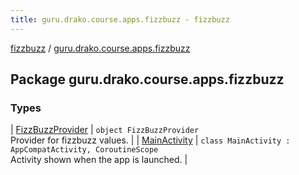 ```yaml
---
title: guru.drako.course.apps.fizzbuzz - fizzbuzz
---
```


[fizzbuzz](../index.html) / [guru.drako.course.apps.fizzbuzz](./index.html)

## Package guru.drako.course.apps.fizzbuzz

### Types

| [FizzBuzzProvider](-fizz-buzz-provider/index.html) | `object FizzBuzzProvider`<br>Provider for fizzbuzz values. |
| [MainActivity](-main-activity/index.html) | `class MainActivity : AppCompatActivity, CoroutineScope`<br>Activity shown when the app is launched. |

